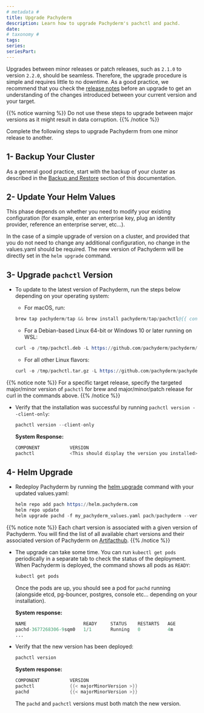 ```yaml
---
# metadata # 
title: Upgrade Pachyderm
description: Learn how to upgrade Pachyderm's pachctl and pachd. 
date: 
# taxonomy #
tags: 
series:
seriesPart:
---
```


Upgrades between minor releases or patch releases, such as `2.1.0` to version `2.2.0`,
should be seamless.
Therefore, the upgrade procedure is simple and requires little to no downtime.
As a good practice, we recommend that you check the [release notes](https://github.com/pachyderm/pachyderm/blob/master/CHANGELOG.md) before an upgrade to get an understanding of the changes introduced between your current version and your target. 

{{% notice warning %}}
Do not use these steps to upgrade between major versions as it might result in data corruption.
{{% /notice %}}

Complete the following steps to upgrade Pachyderm from one minor release to another.
## 1- Backup Your Cluster

As a general good practice, start with the backup of your cluster as described in the [Backup and Restore](../backup-restore/)
section of this documentation.

## 2- Update Your Helm Values

This phase depends on whether you need to modify your existing configuration (for example, enter an enterprise key, plug an identity provider, reference an enterprise server, etc...).

In the case of a simple upgrade of version on a cluster, and provided that you do not need to change any additional configuration, no change in the values.yaml should be required. The new version of Pachyderm will be directly set in the `helm upgrade` command.

## 3- Upgrade `pachctl` Version
 
 - To update to the latest version of Pachyderm, run the steps below depending on your operating system:
  
      * For macOS, run:  
  
      ```s  
      brew tap pachyderm/tap && brew install pachyderm/tap/pachctl@{{ config.pach_major_minor_version }}  
      ```  
  
      * For a Debian-based Linux 64-bit or Windows 10 or later running on  
      WSL:  
  
      ```s  
      curl -o /tmp/pachctl.deb -L https://github.com/pachyderm/pachyderm/releases/download/v{{< majorMinorVersion >}}/pachctl_{{< majorMinorVersion >}}_amd64.deb && sudo dpkg -i /tmp/pachctl.deb  
      ```  
  
      * For all other Linux flavors:  
  
      ```s  
      curl -o /tmp/pachctl.tar.gz -L https://github.com/pachyderm/pachyderm/releases/download/v{{< majorMinorVersion >}}/pachctl_{{< majorMinorVersion >}}_linux_amd64.tar.gz && tar -xvf /tmp/pachctl.tar.gz -C /tmp && sudo cp /tmp/pachctl_{{< majorMinorVersion >}}_linux_amd64/pachctl /usr/local/bin  
      ```  

{{% notice note %}}
For a specific target release, specify the targeted major/minor version of `pachctl` for brew and major/minor/patch release for curl in the commands above.
{{% /notice %}}


 - Verify that the installation was successful by running `pachctl version --client-only`:  
  
      ```s  
      pachctl version --client-only  
      ```  
  
      **System Response:**  
  
      ```s  
      COMPONENT           VERSION  
      pachctl             <This should display the version you installed>  
      ```  

## 4- Helm Upgrade

- Redeploy Pachyderm by running the [helm upgrade](https://helm.sh/docs/helm/helm_upgrade/) command with your updated values.yaml:

  ```s
  helm repo add pach https://helm.pachyderm.com
  helm repo update
  helm upgrade pachd -f my_pachyderm_values.yaml pach/pachyderm --version <your_chart_version>
  ```

{{% notice note %}}
Each chart version is associated with a given version of Pachyderm. You will find the list of all available chart versions and their associated version of Pachyderm on [Artifacthub](https://artifacthub.io/packages/helm/pachyderm/pachyderm).
{{% /notice %}}

- The upgrade can take some time. You can run `kubectl get pods` periodically in a separate tab to check the status of the deployment. When Pachyderm is deployed, the command shows all pods as `READY`:

  ```s
  kubectl get pods
  ```
  Once the pods are up, you should see a pod for `pachd` running 
  (alongside etcd, pg-bouncer, postgres, console etc... depending on your installation). 

  **System response:**

  ```s
  NAME                     READY     STATUS    RESTARTS   AGE
  pachd-3677268306-9sqm0   1/1       Running   0          4m
  ...
  ```

- Verify that the new version has been deployed:

  ```s
  pachctl version
  ```

  **System response:**

  ```s
  COMPONENT           VERSION
  pachctl             {{< majorMinorVersion >}}
  pachd               {{< majorMinorVersion >}}
  ```

  The `pachd` and `pachctl` versions must both match the new version.

